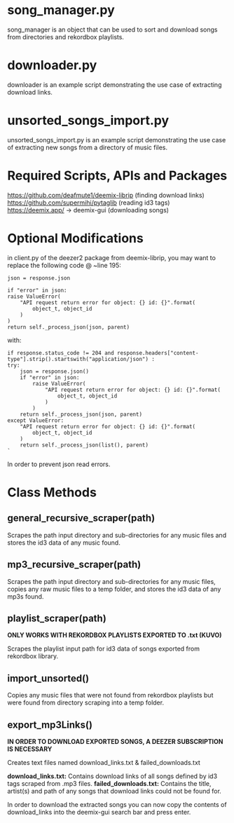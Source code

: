 # song_manager.py
song_manager is an object that can be used to sort and download songs from directories and rekordbox playlists.
# downloader.py
downloader is an example script demonstrating the use case of extracting download links.
# unsorted_songs_import.py
unsorted_songs_import.py is an example script demonstrating the use case of extracting new songs from a directory of music files.
# Required Scripts, APIs and Packages
https://github.com/deafmute1/deemix-librip (finding download links)
https://github.com/supermihi/pytaglib (reading id3 tags)
https://deemix.app/ -> deemix-gui (downloading songs)
# Optional Modifications

in client.py of the deezer2 package from deemix-librip, you may want to replace the following code @ ~line 195:

    json = response.json

    if "error" in json:
    raise ValueError(
        "API request return error for object: {} id: {}".format(
            object_t, object_id
        )
    )
    return self._process_json(json, parent)

with:

    if response.status_code != 204 and response.headers["content-type"].strip().startswith("application/json") :
    try:
        json = response.json()
        if "error" in json:
            raise ValueError(
                "API request return error for object: {} id: {}".format(
                    object_t, object_id
                )
            )
        return self._process_json(json, parent)
    except ValueError:
        "API request return error for object: {} id: {}".format(
            object_t, object_id
        )
        return self._process_json(list(), parent)
    `

In order to prevent json read errors.

# Class Methods
## general_recursive_scraper(path)
Scrapes the path input directory and sub-directories for any music files and stores the id3 data of any music found.
## mp3_recursive_scraper(path)
Scrapes the path input directory and sub-directories for any music files, copies any raw music files to a temp folder, and stores the id3 data of any mp3s found.
## playlist_scraper(path)
**ONLY WORKS WITH REKORDBOX PLAYLISTS EXPORTED TO .txt (KUVO)**

Scrapes the playlist input path for id3 data of songs exported from rekordbox library.
## import_unsorted()
Copies any music files that were not found from rekordbox playlists but were found from directory scraping into a temp folder.
## export_mp3Links()
**IN ORDER TO DOWNLOAD EXPORTED SONGS, A DEEZER SUBSCRIPTION IS NECESSARY**

Creates text files named download_links.txt & failed_downloads.txt

**download_links.txt:** Contains download links of all songs defined by id3 tags scraped from .mp3 files.
**failed_downloads.txt:** Contains the title, artist(s) and path of any songs that download links could not be found for.

In order to download the extracted songs you can now copy the contents of download_links into the deemix-gui search bar and press enter.
